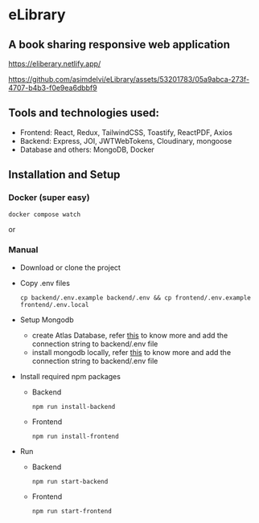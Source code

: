 # eLibrary

## A book sharing responsive web application
https://eliberary.netlify.app/

https://github.com/asimdelvi/eLibrary/assets/53201783/05a9abca-273f-4707-b4b3-f0e9ea6dbbf9

## Tools and technologies used:
- Frontend: React, Redux, TailwindCSS, Toastify, ReactPDF, Axios
- Backend: Express, JOI, JWTWebTokens, Cloudinary, mongoose
- Database and others: MongoDB, Docker

## Installation and Setup
### Docker (super easy)

```
docker compose watch
```
or
### Manual
- Download or clone the project
- Copy .env files
  
  ```
  cp backend/.env.example backend/.env && cp frontend/.env.example frontend/.env.local
  ```
- Setup Mongodb
  - create Atlas Database, refer [this](https://dev.to/dalalrohit/how-to-connect-to-mongodb-atlas-using-node-js-k9i) to know more and add the connection string to backend/.env file
  - install mongodb locally, refer [this](https://www.mongodb.com/docs/manual/installation/) to know more and add the connection string to backend/.env file
- Install required npm packages
  - Backend
    
    ```
    npm run install-backend
    ```
  - Frontend
    
    ```
    npm run install-frontend
    ```
- Run
  - Backend
    
    ```
    npm run start-backend
    ```
  - Frontend
    
    ```
    npm run start-frontend
    ```
